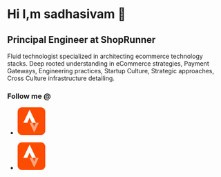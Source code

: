 # Hi I,m sadhasivam 👋

## Principal Engineer at ShopRunner

Fluid technologist specialized in architecting ecommerce technology stacks. Deep rooted understanding in eCommerce strategies, Payment Gateways, Engineering practices, Startup Culture, Strategic approaches, Cross Culture infrastructure detailing.

### Follow me @

* [![linkedin](badges/strava_32@2x.png)](https://www.linkedin.com/in/sadhasivam/)

* [![Strava](badges/strava_32@2x.png)](https://www.strava.com/athletes/13899771)
